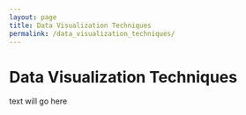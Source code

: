 ```yaml
---
layout: page
title: Data Visualization Techniques
permalink: /data_visualization_techniques/
---
```


<h1>Data Visualization Techniques</h1>

text will go here
